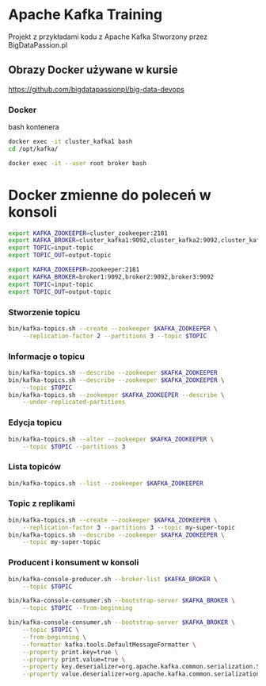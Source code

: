 
# Apache Kafka Training

Projekt z przykładami kodu z Apache Kafka
Stworzony przez BigDataPassion.pl

## Obrazy Docker używane w kursie
https://github.com/bigdatapassionpl/big-data-devops


### Docker
bash kontenera
~~~bash
docker exec -it cluster_kafka1 bash
cd /opt/kafka/

docker exec -it --user root broker bash
~~~


# Docker zmienne do poleceń w konsoli

~~~bash
export KAFKA_ZOOKEEPER=cluster_zookeeper:2181
export KAFKA_BROKER=cluster_kafka1:9092,cluster_kafka2:9092,cluster_kafka3:9092
export TOPIC=input-topic
export TOPIC_OUT=output-topic
~~~

~~~bash
export KAFKA_ZOOKEEPER=zookeeper:2181
export KAFKA_BROKER=broker1:9092,broker2:9092,broker3:9092
export TOPIC=input-topic
export TOPIC_OUT=output-topic
~~~



### Stworzenie topicu
~~~bash
bin/kafka-topics.sh --create --zookeeper $KAFKA_ZOOKEEPER \
    --replication-factor 2 --partitions 3 --topic $TOPIC
~~~



### Informacje o topicu
~~~bash
bin/kafka-topics.sh --describe --zookeeper $KAFKA_ZOOKEEPER
bin/kafka-topics.sh --describe --zookeeper $KAFKA_ZOOKEEPER \
    --topic $TOPIC
bin/kafka-topics.sh --zookeeper $KAFKA_ZOOKEEPER --describe \
    --under-replicated-partitions
~~~



### Edycja topicu
~~~bash
bin/kafka-topics.sh --alter --zookeeper $KAFKA_ZOOKEEPER \
    --topic $TOPIC --partitions 3
~~~



### Lista topiców
~~~bash
bin/kafka-topics.sh --list --zookeeper $KAFKA_ZOOKEEPER
~~~



### Topic z replikami
~~~bash
bin/kafka-topics.sh --create --zookeeper $KAFKA_ZOOKEEPER \
    --replication-factor 3 --partitions 3 --topic my-super-topic
bin/kafka-topics.sh --describe --zookeeper $KAFKA_ZOOKEEPER \
    --topic my-super-topic
~~~




### Producent i konsument w konsoli

~~~bash
bin/kafka-console-producer.sh --broker-list $KAFKA_BROKER \
    --topic $TOPIC
~~~

~~~bash
bin/kafka-console-consumer.sh --bootstrap-server $KAFKA_BROKER \
    --topic $TOPIC --from-beginning

bin/kafka-console-consumer.sh --bootstrap-server $KAFKA_BROKER \
    --topic $TOPIC \
    --from-beginning \
    --formatter kafka.tools.DefaultMessageFormatter \
    --property print.key=true \
    --property print.value=true \
    --property key.deserializer=org.apache.kafka.common.serialization.StringDeserializer \
    --property value.deserializer=org.apache.kafka.common.serialization.StringDeserializer
~~~